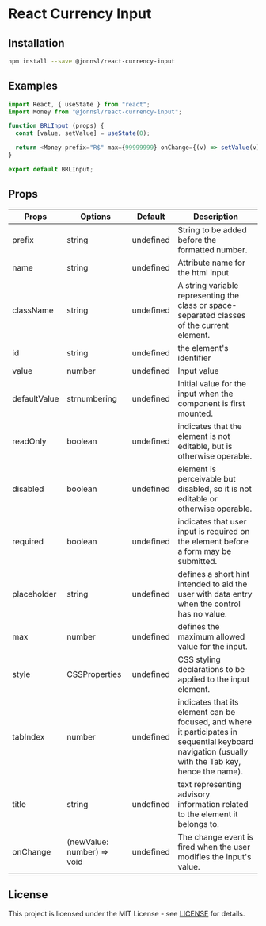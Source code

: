 # React Currency Input

## Installation

```bash
npm install --save @jonnsl/react-currency-input
```

## Examples

```javascript
import React, { useState } from "react";
import Money from "@jonnsl/react-currency-input";

function BRLInput (props) {
  const [value, setValue] = useState(0);

  return <Money prefix="R$" max={99999999} onChange={(v) => setValue(v)} value={value} />;
}

export default BRLInput;
```

## Props

| Props | Options | Default | Description |
| - | - | - | - |
| prefix | string | undefined | String to be added before the formatted number. |
| name | string | undefined | Attribute name for the html input |
| className | string | undefined | A string variable representing the class or space-separated classes of the current element. |
| id | string | undefined | the element's identifier |
| value | number | undefined | Input value |
| defaultValue | strnumbering | undefined | Initial value for the input when the component is first mounted.  |
| readOnly | boolean | undefined | indicates that the element is not editable, but is otherwise operable. |
| disabled | boolean | undefined | element is perceivable but disabled, so it is not editable or otherwise operable. |
| required | boolean | undefined |  indicates that user input is required on the element before a form may be submitted. |
| placeholder | string | undefined | defines a short hint intended to aid the user with data entry when the control has no value. |
| max | number | undefined | defines the maximum allowed value for the input. |
| style | CSSProperties | undefined | CSS styling declarations to be applied to the input element. |
| tabIndex | number | undefined | indicates that its element can be focused, and where it participates in sequential keyboard navigation (usually with the Tab key, hence the name). |
| title | string | undefined | text representing advisory information related to the element it belongs to. |
| onChange | (newValue: number) => void | undefined | The change event is fired when the user modifies the input's value. |

## License

This project is licensed under the MIT License - see [LICENSE](LICENSE) for details.
